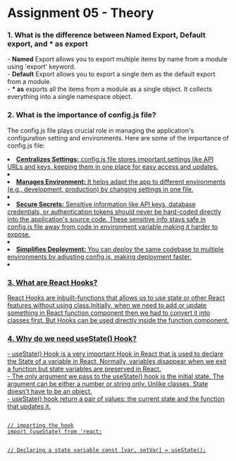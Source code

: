# Assignment 05 - Theory

<h3>1. What is the difference between <strong>Named</strong> Export, <strong>Default</strong> export, and <strong>* as</strong> export</h3>
<p>
- <strong>Named</strong> Export allows you to export multiple items by name from a module using 'export' keyword.<br/>
- <strong>Default</strong> Export allows you to export a single item as the default export from a module.<br/>
- <strong>* as</strong> exports all the items from a module as a single object. It collects everything into a single namespace object.
</p>

<h3>2. What is the importance of config.js file?</h3>
<p>The config.js file plays crucial role in managing the application's configuration setting and environments. Here are some of the importance of config.js file:</p>
<u>
<li><strong>Centralizes Settings:</strong> config.js file stores important settings like API URLs and keys, keeping them in one place for easy access and updates.<li>
<li><strong>Manages Environment:</strong> It helps adapt the app to different environments (e.g., development, production) by changing settings in one file.<li>
<li><strong>Secure Secrets:</strong> Sensitive information like API keys, database credentials, or authentication tokens should never be hard-coded directly into the application's source code. These sensitive info stays safe in config.js file away from code in environment variable making it harder to expose.<li>
<li><strong>Simplifies Deployment:</strong> You can deploy the same codebase to multiple environments by adjusting config.js, making deployment faster.<li>
</ul>

<h3>3. What are React Hooks?</h3>
<p>React Hooks are inbuilt-functions that allows us to use state or other React features without using class.Initially, when we need to add or update something in React function component then we had to convert it into classes first. But Hooks can be used directly inside the function component.</p>

<h3>4. Why do we need <strong>useState()</strong> Hook?</h3>
<p>- useState() Hook is a very important Hook in React that is used to declare the State of a variable in React. Normally, variables disappear when we exit a function but state variables are preserved in React.<br/>
- The only argument we pass to the useState() hook is the initial state. The argument can be either a number or string only. Unlike classes, State doesn't have to be an object.<br/>
- useState() hook return a pair of values: the current state and the function that updates it.</p>
<code>
// importing the hook
import {useState} from 'react;

// Declaring a state variable
const [var, setVar] = useState();
</code>